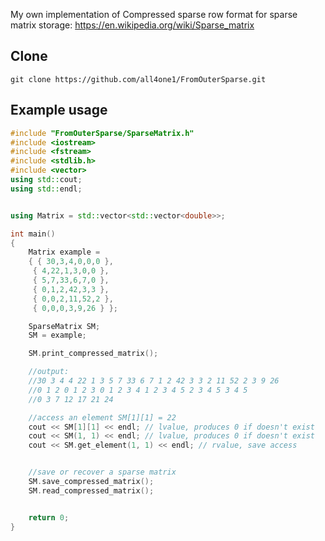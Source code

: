 My own implementation of Compressed sparse row format for sparse matrix storage: https://en.wikipedia.org/wiki/Sparse_matrix


## Clone 
```
git clone https://github.com/all4one1/FromOuterSparse.git
```

## Example usage 

```cpp
#include "FromOuterSparse/SparseMatrix.h"
#include <iostream>
#include <fstream>
#include <stdlib.h>
#include <vector>
using std::cout;
using std::endl;


using Matrix = std::vector<std::vector<double>>;

int main()
{
	Matrix example =
	{ { 30,3,4,0,0,0 },
	 { 4,22,1,3,0,0 },
	 { 5,7,33,6,7,0 },
	 { 0,1,2,42,3,3 },
	 { 0,0,2,11,52,2 },
	 { 0,0,0,3,9,26 } };

	SparseMatrix SM;
	SM = example;

	SM.print_compressed_matrix();

	//output:
	//30 3 4 4 22 1 3 5 7 33 6 7 1 2 42 3 3 2 11 52 2 3 9 26
	//0 1 2 0 1 2 3 0 1 2 3 4 1 2 3 4 5 2 3 4 5 3 4 5
	//0 3 7 12 17 21 24

	//access an element SM[1][1] = 22
	cout << SM[1][1] << endl; // lvalue, produces 0 if doesn't exist
	cout << SM(1, 1) << endl; // lvalue, produces 0 if doesn't exist
	cout << SM.get_element(1, 1) << endl; // rvalue, save access


	//save or recover a sparse matrix
	SM.save_compressed_matrix();
	SM.read_compressed_matrix();


	return 0;
}
```
